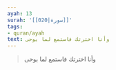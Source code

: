 ```yaml
---
ayah: 13
surah: '[[020|سورة]]'
tags:
- quran/ayah
text: وأنا اخترتك فاستمع لما يوحى
---
```

> وأنا اخترتك فاستمع لما يوحى
